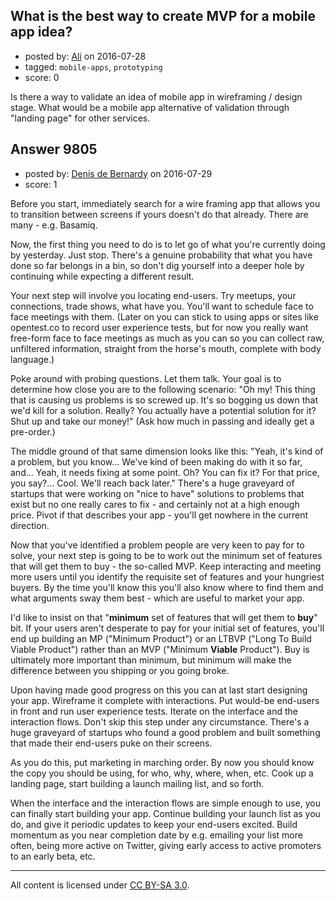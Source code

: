## What is the best way to create MVP for a mobile app idea?

- posted by: [Ali](https://stackexchange.com/users/4905/ali) on 2016-07-28
- tagged: `mobile-apps`, `prototyping`
- score: 0

Is there a way to validate an idea of mobile app in wireframing / design stage. What would be a mobile app alternative of validation through "landing page" for other services.


## Answer 9805

- posted by: [Denis de Bernardy](https://stackexchange.com/users/182468/denis-de-bernardy) on 2016-07-29
- score: 1

Before you start, immediately search for a wire framing app that allows you to transition between screens if yours doesn't do that already. There are many - e.g. Basamiq.

Now, the first thing you need to do is to let go of what you're currently doing by yesterday. Just stop. There's a genuine probability that what you have done so far belongs in a bin, so don't dig yourself into a deeper hole by continuing while expecting a different result.

Your next step will involve you locating end-users. Try meetups, your connections, trade shows, what have you. You'll want to schedule face to face meetings with them. (Later on you can stick to using apps or sites like opentest.co to record user experience tests, but for now you really want free-form face to face meetings as much as you can so you can collect raw, unfiltered information, straight from the horse's mouth, complete with body language.)

Poke around with probing questions. Let them talk. Your goal is to determine how close you are to the following scenario: "Oh my! This thing that is causing us problems is so screwed up. It's so bogging us down that we'd kill for a solution. Really? You actually have a potential solution for it? Shut up and take our money!" (Ask how much in passing and ideally get a pre-order.)

The middle ground of that same dimension looks like this: "Yeah, it's kind of a problem, but you know... We've kind of been making do with it so far, and... Yeah, it needs fixing at some point. Oh? You can fix it? For that price, you say?... Cool. We'll reach back later." There's a huge graveyard of startups that were working on "nice to have" solutions to problems that exist but no one really cares to fix - and certainly not at a high enough price. Pivot if that describes your app - you'll get nowhere in the current direction.

Now that you've identified a problem people are very keen to pay for to solve, your next step is going to be to work out the minimum set of features that will get them to buy - the so-called MVP. Keep interacting and meeting more users until you identify the requisite set of features and your hungriest buyers. By the time you'll know this you'll also know where to find them and what arguments sway them best - which are useful to market your app.

I'd like to insist on that "**minimum** set of features that will get them to **buy**" bit. If your users aren't desperate to pay for your initial set of features, you'll end up building an MP ("Minimum Product") or an LTBVP ("Long To Build Viable Product") rather than an MVP ("Minimum **Viable** Product"). Buy is ultimately more important than minimum, but minimum will make the difference between you shipping or you going broke.

Upon having made good progress on this you can at last start designing your app. Wireframe it complete with interactions. Put would-be end-users in front and run user experience tests. Iterate on the interface and the interaction flows. Don't skip this step under any circumstance. There's a huge graveyard of startups who found a good problem and built something that made their end-users puke on their screens.

As you do this, put marketing in marching order. By now you should know the copy you should be using, for who, why, where, when, etc. Cook up a landing page, start building a launch mailing list, and so forth.

When the interface and the interaction flows are simple enough to use, you can finally start building your app. Continue building your launch list as you do, and give it periodic updates to keep your end-users excited. Build momentum as you near completion date by e.g. emailing your list more often, being more active on Twitter, giving early access to active promoters to an early beta, etc.




---

All content is licensed under [CC BY-SA 3.0](https://creativecommons.org/licenses/by-sa/3.0/).
